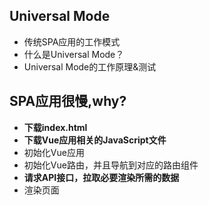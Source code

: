 ## Universal Mode
* 传统SPA应用的工作模式
* 什么是Universal Mode？
* Universal Mode的工作原理&测试

## SPA应用很慢,why?
* **下载index.html**
* **下载Vue应用相关的JavaScript文件**
* 初始化Vue应用
* 初始化Vue路由，并且导航到对应的路由组件
* **请求API接口，拉取必要渲染所需的数据**
* 渲染页面


